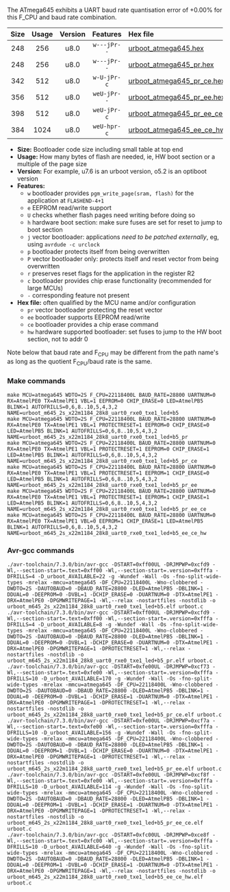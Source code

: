 The ATmega645 exhibits a UART baud rate quantisation error of +0.00% for this F_CPU and baud rate combination.

|Size|Usage|Version|Features|Hex file|
|:-:|:-:|:-:|:-:|:--|
|248|256|u8.0|`w---jPr--`|[urboot_atmega645.hex](https://raw.githubusercontent.com/stefanrueger/urboot.hex/main/cores/megacore/atmega645/watchdog_2_s/external_oscillator/7372800_hz/9600_baud/uart0_rxe0_txe1/led%2Bb5/urboot_atmega645.hex)|
|248|256|u8.0|`w---jPr--`|[urboot_atmega645_pr.hex](https://raw.githubusercontent.com/stefanrueger/urboot.hex/main/cores/megacore/atmega645/watchdog_2_s/external_oscillator/7372800_hz/9600_baud/uart0_rxe0_txe1/led%2Bb5/urboot_atmega645_pr.hex)|
|342|512|u8.0|`w-U-jPr-c`|[urboot_atmega645_pr_ce.hex](https://raw.githubusercontent.com/stefanrueger/urboot.hex/main/cores/megacore/atmega645/watchdog_2_s/external_oscillator/7372800_hz/9600_baud/uart0_rxe0_txe1/led%2Bb5/urboot_atmega645_pr_ce.hex)|
|356|512|u8.0|`weU-jPr--`|[urboot_atmega645_pr_ee.hex](https://raw.githubusercontent.com/stefanrueger/urboot.hex/main/cores/megacore/atmega645/watchdog_2_s/external_oscillator/7372800_hz/9600_baud/uart0_rxe0_txe1/led%2Bb5/urboot_atmega645_pr_ee.hex)|
|398|512|u8.0|`weU-jPr-c`|[urboot_atmega645_pr_ee_ce.hex](https://raw.githubusercontent.com/stefanrueger/urboot.hex/main/cores/megacore/atmega645/watchdog_2_s/external_oscillator/7372800_hz/9600_baud/uart0_rxe0_txe1/led%2Bb5/urboot_atmega645_pr_ee_ce.hex)|
|384|1024|u8.0|`weU-hpr-c`|[urboot_atmega645_ee_ce_hw.hex](https://raw.githubusercontent.com/stefanrueger/urboot.hex/main/cores/megacore/atmega645/watchdog_2_s/external_oscillator/7372800_hz/9600_baud/uart0_rxe0_txe1/led%2Bb5/urboot_atmega645_ee_ce_hw.hex)|

- **Size:** Bootloader code size including small table at top end
- **Usage:** How many bytes of flash are needed, ie, HW boot section or a multiple of the page size
- **Version:** For example, u7.6 is an urboot version, o5.2 is an optiboot version
- **Features:**
  + `w` bootloader provides `pgm_write_page(sram, flash)` for the application at `FLASHEND-4+1`
  + `e` EEPROM read/write support
  + `U` checks whether flash pages need writing before doing so
  + `h` hardware boot section: make sure fuses are set for reset to jump to boot section
  + `j` vector bootloader: applications *need to be patched externally*, eg, using `avrdude -c urclock`
  + `p` bootloader protects itself from being overwritten
  + `P` vector bootloader only: protects itself and reset vector from being overwritten
  + `r` preserves reset flags for the application in the register R2
  + `c` bootloader provides chip erase functionality (recommended for large MCUs)
  + `-` corresponding feature not present
- **Hex file:** often qualified by the MCU name and/or configuration
  + `pr` vector bootloader protecting the reset vector
  + `ee` bootloader supports EEPROM read/write
  + `ce` bootloader provides a chip erase command
  + `hw` hardware supported bootloader: set fuses to jump to the HW boot section, not to addr 0


Note below that baud rate and F<sub>CPU</sub> may be different from the path name's as long as the quotient F<sub>CPU</sub>/baud rate is the same.

### Make commands
```
make MCU=atmega645 WDTO=2S F_CPU=22118400L BAUD_RATE=28800 UARTNUM=0 RX=AtmelPE0 TX=AtmelPE1 VBL=1 EEPROM=0 CHIP_ERASE=0 LED=AtmelPB5 BLINK=1 AUTOFRILLS=0,6,8..10,5,4,3,2 NAME=urboot_m645_2s_x22m1184_28k8_uart0_rxe0_txe1_led+b5
make MCU=atmega645 WDTO=2S F_CPU=22118400L BAUD_RATE=28800 UARTNUM=0 RX=AtmelPE0 TX=AtmelPE1 VBL=1 PROTECTRESET=1 EEPROM=0 CHIP_ERASE=0 LED=AtmelPB5 BLINK=1 AUTOFRILLS=0,6,8..10,5,4,3,2 NAME=urboot_m645_2s_x22m1184_28k8_uart0_rxe0_txe1_led+b5_pr
make MCU=atmega645 WDTO=2S F_CPU=22118400L BAUD_RATE=28800 UARTNUM=0 RX=AtmelPE0 TX=AtmelPE1 VBL=1 PROTECTRESET=1 EEPROM=0 CHIP_ERASE=1 LED=AtmelPB5 BLINK=1 AUTOFRILLS=0,6,8..10,5,4,3,2 NAME=urboot_m645_2s_x22m1184_28k8_uart0_rxe0_txe1_led+b5_pr_ce
make MCU=atmega645 WDTO=2S F_CPU=22118400L BAUD_RATE=28800 UARTNUM=0 RX=AtmelPE0 TX=AtmelPE1 VBL=1 PROTECTRESET=1 EEPROM=1 CHIP_ERASE=0 LED=AtmelPB5 BLINK=1 AUTOFRILLS=0,6,8..10,5,4,3,2 NAME=urboot_m645_2s_x22m1184_28k8_uart0_rxe0_txe1_led+b5_pr_ee
make MCU=atmega645 WDTO=2S F_CPU=22118400L BAUD_RATE=28800 UARTNUM=0 RX=AtmelPE0 TX=AtmelPE1 VBL=1 PROTECTRESET=1 EEPROM=1 CHIP_ERASE=1 LED=AtmelPB5 BLINK=1 AUTOFRILLS=0,6,8..10,5,4,3,2 NAME=urboot_m645_2s_x22m1184_28k8_uart0_rxe0_txe1_led+b5_pr_ee_ce
make MCU=atmega645 WDTO=2S F_CPU=22118400L BAUD_RATE=28800 UARTNUM=0 RX=AtmelPE0 TX=AtmelPE1 VBL=0 EEPROM=1 CHIP_ERASE=1 LED=AtmelPB5 BLINK=1 AUTOFRILLS=0,6,8..10,5,4,3,2 NAME=urboot_m645_2s_x22m1184_28k8_uart0_rxe0_txe1_led+b5_ee_ce_hw
```

### Avr-gcc commands
```
./avr-toolchain/7.3.0/bin/avr-gcc -DSTART=0xff00UL -DRJMPWP=0xcfd9 -Wl,--section-start=.text=0xff00 -Wl,--section-start=.version=0xfffa -DFRILLS=4 -D_urboot_AVAILABLE=22 -g -Wundef -Wall -Os -fno-split-wide-types -mrelax -mmcu=atmega645 -DF_CPU=22118400L -Wno-clobbered -DWDTO=2S -DAUTOBAUD=0 -DBAUD_RATE=28800 -DLED=AtmelPB5 -DBLINK=1 -DDUAL=0 -DEEPROM=0 -DVBL=1 -DCHIP_ERASE=0 -DUARTNUM=0 -DTX=AtmelPE1 -DRX=AtmelPE0 -DPGMWRITEPAGE=1 -Wl,--relax -nostartfiles -nostdlib -o urboot_m645_2s_x22m1184_28k8_uart0_rxe0_txe1_led+b5.elf urboot.c
./avr-toolchain/7.3.0/bin/avr-gcc -DSTART=0xff00UL -DRJMPWP=0xcfd9 -Wl,--section-start=.text=0xff00 -Wl,--section-start=.version=0xfffa -DFRILLS=4 -D_urboot_AVAILABLE=8 -g -Wundef -Wall -Os -fno-split-wide-types -mrelax -mmcu=atmega645 -DF_CPU=22118400L -Wno-clobbered -DWDTO=2S -DAUTOBAUD=0 -DBAUD_RATE=28800 -DLED=AtmelPB5 -DBLINK=1 -DDUAL=0 -DEEPROM=0 -DVBL=1 -DCHIP_ERASE=0 -DUARTNUM=0 -DTX=AtmelPE1 -DRX=AtmelPE0 -DPGMWRITEPAGE=1 -DPROTECTRESET=1 -Wl,--relax -nostartfiles -nostdlib -o urboot_m645_2s_x22m1184_28k8_uart0_rxe0_txe1_led+b5_pr.elf urboot.c
./avr-toolchain/7.3.0/bin/avr-gcc -DSTART=0xfe00UL -DRJMPWP=0xcf73 -Wl,--section-start=.text=0xfe00 -Wl,--section-start=.version=0xfffa -DFRILLS=10 -D_urboot_AVAILABLE=170 -g -Wundef -Wall -Os -fno-split-wide-types -mrelax -mmcu=atmega645 -DF_CPU=22118400L -Wno-clobbered -DWDTO=2S -DAUTOBAUD=0 -DBAUD_RATE=28800 -DLED=AtmelPB5 -DBLINK=1 -DDUAL=0 -DEEPROM=0 -DVBL=1 -DCHIP_ERASE=1 -DUARTNUM=0 -DTX=AtmelPE1 -DRX=AtmelPE0 -DPGMWRITEPAGE=1 -DPROTECTRESET=1 -Wl,--relax -nostartfiles -nostdlib -o urboot_m645_2s_x22m1184_28k8_uart0_rxe0_txe1_led+b5_pr_ce.elf urboot.c
./avr-toolchain/7.3.0/bin/avr-gcc -DSTART=0xfe00UL -DRJMPWP=0xcf7a -Wl,--section-start=.text=0xfe00 -Wl,--section-start=.version=0xfffa -DFRILLS=10 -D_urboot_AVAILABLE=156 -g -Wundef -Wall -Os -fno-split-wide-types -mrelax -mmcu=atmega645 -DF_CPU=22118400L -Wno-clobbered -DWDTO=2S -DAUTOBAUD=0 -DBAUD_RATE=28800 -DLED=AtmelPB5 -DBLINK=1 -DDUAL=0 -DEEPROM=1 -DVBL=1 -DCHIP_ERASE=0 -DUARTNUM=0 -DTX=AtmelPE1 -DRX=AtmelPE0 -DPGMWRITEPAGE=1 -DPROTECTRESET=1 -Wl,--relax -nostartfiles -nostdlib -o urboot_m645_2s_x22m1184_28k8_uart0_rxe0_txe1_led+b5_pr_ee.elf urboot.c
./avr-toolchain/7.3.0/bin/avr-gcc -DSTART=0xfe00UL -DRJMPWP=0xcf8f -Wl,--section-start=.text=0xfe00 -Wl,--section-start=.version=0xfffa -DFRILLS=10 -D_urboot_AVAILABLE=114 -g -Wundef -Wall -Os -fno-split-wide-types -mrelax -mmcu=atmega645 -DF_CPU=22118400L -Wno-clobbered -DWDTO=2S -DAUTOBAUD=0 -DBAUD_RATE=28800 -DLED=AtmelPB5 -DBLINK=1 -DDUAL=0 -DEEPROM=1 -DVBL=1 -DCHIP_ERASE=1 -DUARTNUM=0 -DTX=AtmelPE1 -DRX=AtmelPE0 -DPGMWRITEPAGE=1 -DPROTECTRESET=1 -Wl,--relax -nostartfiles -nostdlib -o urboot_m645_2s_x22m1184_28k8_uart0_rxe0_txe1_led+b5_pr_ee_ce.elf urboot.c
./avr-toolchain/7.3.0/bin/avr-gcc -DSTART=0xfc00UL -DRJMPWP=0xce8f -Wl,--section-start=.text=0xfc00 -Wl,--section-start=.version=0xfffa -DFRILLS=10 -D_urboot_AVAILABLE=640 -g -Wundef -Wall -Os -fno-split-wide-types -mrelax -mmcu=atmega645 -DF_CPU=22118400L -Wno-clobbered -DWDTO=2S -DAUTOBAUD=0 -DBAUD_RATE=28800 -DLED=AtmelPB5 -DBLINK=1 -DDUAL=0 -DEEPROM=1 -DVBL=0 -DCHIP_ERASE=1 -DUARTNUM=0 -DTX=AtmelPE1 -DRX=AtmelPE0 -DPGMWRITEPAGE=1 -Wl,--relax -nostartfiles -nostdlib -o urboot_m645_2s_x22m1184_28k8_uart0_rxe0_txe1_led+b5_ee_ce_hw.elf urboot.c
```

